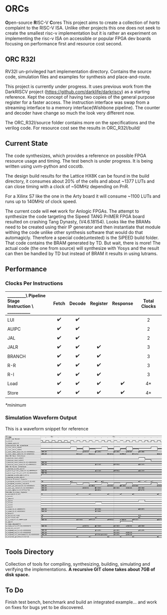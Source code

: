 # ORCs
**O**pen-source **R**ISC-V **C**ores
This project aims to create a collection of _harts_ complaint to the RISC-V ISA. Unlike other projects this one does not seek to create the smallest risc-v implementation but it is rather an experiment on implementing the risc-v ISA on accessible or popular FPGA dev boards focusing on performance first and resource cost second.

## ORC R32I
RV32I un-privileged hart implementation directory. Contains the source code, simulation files and examples for synthesis and place-and-route.

This project is currently under progress. It uses previous work from the DarkRISCV project (https://github.com/darklife/darkriscv) as a starting reference.  Kept the concept of having two copies of the general purpose register for a faster access. The instruction interface was swap from a streaming interface to a memory interface(Wishbone pipeline). The counter and decoder have change so much the look very different now.

The ORC_R32I/source folder contains more on the specifications and the verilog code. For resource cost see the results in ORC_R32I/build/ 

## Current State
The code synthesizes, which provides a reference on possible FPGA resource usage and timing. The test bench is under progress. It is being written using uvm-python and cocotb.

The design build results for the Lattice HX8K can be found in the build directory, it consumes about 20% of the cells and about ~1377 LUTs and can close timing with a clock of ~50MHz depending on PnR.

For a Xilinx S7 like the one in the Arty board it will consume ~1100 LUTs and runs up to 140MHz of clock speed.

The current code will ~~not~~ work for Anlogic FPGAs. The attempt to synthesize the code targeting the Sipeed TANG PriMER FPGA board  resulted on crashing Tang Dynasty, (V4.6.18154). Looks like the BRAMs need to be created using their IP generator and then instantiate that module withing the code unlike other synthesis software that would do that automagicly. Therefore a special code(untested) is the SiPEED build folder. That code contains the BRAM generated by TD. But wait, there is more! The actual code (the one from source) will synthesize with Yosys and the result can then be handled by TD but instead of BRAM it results in using lutrams.

## Performance

### Clocks Per Instructions
 _________\ Pipeline Stage <br> Instruction \ ___________ | Fetch | Decode | Register | Response | Total Clocks
:---------- | :---: | :----: | :------: | :------: | :----------:
LUI         |   ✔️   |    ✔️   |          |          |      2
AUIPC       |   ✔️   |    ✔️   |          |          |      2
JAL         |   ✔️   |    ✔️   |          |          |      2
JALR        |   ✔️   |    ✔️   |     ✔️    |          |      3
BRANCH      |   ✔️   |    ✔️   |     ✔️    |          |      3
R-R         |   ✔️   |    ✔️   |     ✔️    |          |      3
R-I         |   ✔️   |    ✔️   |     ✔️    |          |      3
Load        |   ✔️   |    ✔️   |     ✔️    |    ✔️     |      4*
Store       |   ✔️   |    ✔️   |     ✔️    |    ✔️     |      4*

_*minimum_

### Simulation Waveform Output 

This is a waveform snippet for reference 

 ![ORC_R32I_Wave](wave_print.jpg)

## Tools Directory
Collection of tools for compiling, synthesizing, building, simulating and verifying the implementations. **A recursive GIT clone takes about 7GB of disk space.**

## To Do 
Finish test bench, benchmark and build an integrated example... and work on fixes for bugs yet to be discovered.
